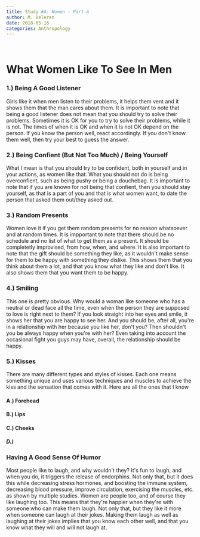 ```yaml
---
title: Study #A: Women - Part A
author: M. Beleren
date: 2018-05-16
categories: Anthropology
---
```

<br>
<h1>
What Women Like To See In Men
</h1>

<h3>
1.) Being A Good Listener
</h3>

<p>
Girls like it when men listen to their problems,
it helps them vent and it shows them that the man cares about them. 
It is important to note that being a good listener does not mean that you should try to solve their problems. 
Sometimes it is OK for you to try to solve their problems, while it is not. 
The times of when it is OK and when it is not OK depend on the person. 
If you know the person well, react accordingly. 
If you don't know them well, then try your best to guess the answer. 
</p>

<h3>
2.) Being Confient (But Not Too Much) / Being Yourself
</h3>

<p>
What I mean is that you should try to be confident, both in yourself and in your actions, as women like that. 
What you should not do is being overconfient, such as being pushy or being a douchebag.
It is important to note that if you are known for not being that confient, then you should stay yourself, 
as that is a part of you and that is what women want, to date the person that asked them out/they asked out. 
</p>

<h3>
3.) Random Presents
</h3>

<p>
Women love it if you get them random presents for no reason whatsoever and at random times. 
It is impportant to note that there should be no schedule and no list of what to get them as a present. 
It should be completetly improvised, from how, when, and where. 
It is also important to note that the gift should be something they like, 
as it wouldn't make sense for them to be happy with something they dislike.
This shows them that you think about them a lot, and that you know what they like and don't like. 
It also shows them that you want them to be happy.
</p>

<h3>
4.) Smiling
</h3>

<p>
This one is pretty obvious. Why would a woman like someone who has a neutral or dead face all the time, 
even when the person they are supposed to love is right next to them? 
If you look straight into her eyes and smile, it shows her that you are happy to see her. 
And you should be, after all, you're in a relationship with her because you like her, don't you? 
Then shouldn't you be always happy when you're with her? 
Even taking into account the occasional fight you guys may have, overall, the relationship should be happy.
</p>

<h3>
5.) Kisses
</h3>

<p>
There are many different types and styles of kisses. 
Each one means something unique and uses various techniques and muscles to achieve the kiss and the sensation that comes with it. 
Here are all the ones that I know
</p>

<h4>
A.) Forehead
</h4>

<h4>
B.) Lips
</h4>

<h4>
C.) Cheeks
</h4>

<h5>
D.) 
</h5>

<h3>
Having A Good Sense Of Humor
</h3>

<p>
Most people like to laugh, and why wouldn't they? 
It's fun to laugh, and when you do, it triggers the release of endorphins. 
Not only that, but it does this while decreasing stress hormones, and boosting the immune system, decreasing blood pressure, 
improve circulation, exercising the muscles, etc. as shown by multiple studies.
Women are people too, and of course they like laughing too. 
This means that they're happier when they're with someone who can make them laugh. 
Not only that, but they like it more when someone can laugh at their jokes. 
Making them laugh as well as laughing at their jokes implies that you know each other well, 
and that you know what they will and will not laugh at. 
</p>
